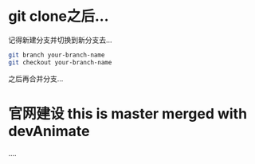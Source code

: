 # git clone之后... 

记得新建分支并切换到新分支去...

``` bash
git branch your-branch-name
git checkout your-branch-name 
```
  
之后再合并分支...


# 官网建设 this is master merged with devAnimate


....
